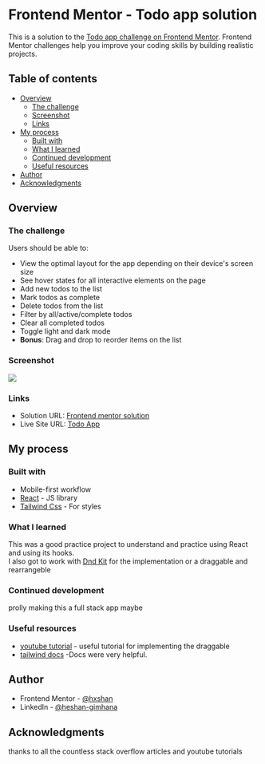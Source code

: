 # Frontend Mentor - Todo app solution

This is a solution to the [Todo app challenge on Frontend Mentor](https://www.frontendmentor.io/challenges/todo-app-Su1_KokOW). Frontend Mentor challenges help you improve your coding skills by building realistic projects. 

## Table of contents

- [Overview](#overview)
  - [The challenge](#the-challenge)
  - [Screenshot](#screenshot)
  - [Links](#links)
- [My process](#my-process)
  - [Built with](#built-with)
  - [What I learned](#what-i-learned)
  - [Continued development](#continued-development)
  - [Useful resources](#useful-resources)
- [Author](#author)
- [Acknowledgments](#acknowledgments)

## Overview

### The challenge

Users should be able to:

- View the optimal layout for the app depending on their device's screen size
- See hover states for all interactive elements on the page
- Add new todos to the list
- Mark todos as complete
- Delete todos from the list
- Filter by all/active/complete todos
- Clear all completed todos
- Toggle light and dark mode
- **Bonus**: Drag and drop to reorder items on the list

### Screenshot

![](./screenshot.jpg)


### Links

- Solution URL: [Frontend mentor solution]([https://your-solution-url.com](https://www.frontendmentor.io/solutions/todoapp-made-with-react-hF9zNsE_QK))
- Live Site URL: [Todo App]([https://your-live-site-url.com](https://todo-react-application69.netlify.app))

## My process

### Built with
- Mobile-first workflow
- [React](https://reactjs.org/) - JS library
- [Tailwind Css]([https://styled-components.com/](https://tailwindcss.com)) - For styles
### What I learned
This was a good practice project to understand and practice using React and using its hooks. <br>
I also got to work with [Dnd Kit](https://dndkit.com) for the implementation or a draggable and rearrangeble <br>


### Continued development

prolly making this a full stack app maybe 

### Useful resources

- [youtube tutorial]([https://www.example.com](https://www.youtube.com/watch?v=Z8RoA_YSGDQ&pp=ygUHZG5kIGtpdA%3D%3D)) - useful tutorial for implementing the draggable 
- [tailwind docs]([https://www.example.com](https://tailwindcss.com)) -Docs were very helpful.

  
## Author
- Frontend Mentor - [@hxshan]([https://www.frontendmentor.io/profile/yourusername](https://www.frontendmentor.io/profile/hxshan))
- LinkedIn - [@heshan-gimhana]([https://www.twitter.com/yourusername](https://www.linkedin.com/in/heshan-gimhana/))

## Acknowledgments
thanks to all the countless stack overflow articles and youtube tutorials
